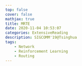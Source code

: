 ```yaml
---
top: false
cover: false
mathjax: true
title: MRTE
date: 2020-11-04 10:53:07
categories: ExtensiveReading
description: SIGCOMM'19@Tsinghua
tags:
    - Network
    - Reinforcement Learning
    - Routing
---
```

